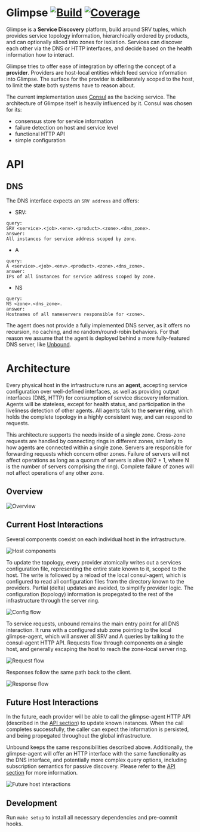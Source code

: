 # Glimpse [![Build][1]][2] [![Coverage][3]][4]

Glimpse is a **Service Discovery** platform, build around SRV tuples, which
provides service topology information, hierarchically ordered by products, and
can optionally sliced into zones for isolation. Services can discover each
other via the DNS or HTTP interfaces, and decide based on the health
information how to interact.

Glimpse tries to offer ease of integration by offering the concept of a
**provider**. Providers are host-local entities which feed service information
into Glimpse. The surface for the provider is deliberately scoped to the host,
to limit the state both systems have to reason about.

The current implementation uses [Consul](https://www.consul.io/) as the backing
service. The architecture of Glimpse itself is heavily influenced by it. Consul
was chosen for its:

* consensus store for service information
* failure detection on host and service level
* functional HTTP API
* simple configuration

# API

## DNS

The DNS interface expects an `SRV address` and offers:

- SRV:
```
query:
SRV <service>.<job>.<env>.<product>.<zone>.<dns_zone>.
answer:
All instances for service address scoped by zone.
```

- A
```
query:
A <service>.<job>.<env>.<product>.<zone>.<dns_zone>.
answer:
IPs of all instances for service address scoped by zone.
```

- NS
```
query:
NS <zone>.<dns_zone>.
answer:
Hostnames of all nameservers responsible for <zone>.
```

The agent does not provide a fully implemented DNS server, as it offers no
recursion, no caching, and no random/round-robin behaviors. For that reason we
assume that the agent is deployed behind a more fully-featured DNS server, like
[Unbound](https://unbound.net/).

# Architecture

Every physical host in the infrastructure runs an **agent**, accepting service
configuration over well-defined interfaces, as well as providing output
interfaces (DNS, HTTP) for consumption of service discovery information. Agents
will be stateless, except for health status, and participation in the
liveliness detection of other agents. All agents talk to the **server ring**,
which holds the complete topology in a highly consistent way, and can respond
to requests.

This architecture supports the needs inside of a single zone. Cross-zone
requests are handled by connecting rings in different zones, similarly to how
agents are connected within a single zone. Servers are responsible for
forwarding requests which concern other zones. Failure of servers will not
affect operations as long as a quorum of servers is alive (N/2 + 1, where N is
the number of servers comprising the ring). Complete failure of zones will not
affect operations of any other zone.

## Overview

![Overview](http://i.imgur.com/elE3V3H.png)

## Current Host Interactions

Several components coexist on each individual host in the infrastructure.

![Host components](http://i.imgur.com/1Eb0QSb.png)

To update the topology, every provider atomically writes out a services
configuration file, representing the entire state known to it, scoped to the
host. The write is followed by a reload of the local consul-agent, which is
configured to read all configuration files from the directory known to the
providers. Partial (delta) updates are avoided, to simplify provider logic. The
configuration (topology) information is propegated to the rest of the
infrastructure through the server ring.

![Config flow](http://i.imgur.com/3ohBadj.png)

To service requests, unbound remains the main entry point for all DNS
interaction. It runs with a configured stub zone pointing to the local
glimpse-agent, which will answer all SRV and A queries by talking to the
consul-agent HTTP API. Requests flow through components on a single host, and
generally escaping the host to reach the zone-local server ring.

![Request flow](http://i.imgur.com/lHBZQQj.png)

Responses follow the same path back to the client.

![Response flow](http://i.imgur.com/NTVFPUP.png)

## Future Host Interactions

In the future, each provider will be able to call the glimpse-agent HTTP API
(described in the [API section](#api)) to update known instances. When the call
completes successfully, the caller can expect the information is persisted, and
being propegated throughout the global infrastructure.

Unbound keeps the same responsibilities described above. Additionally, the
glimpse-agent will offer an HTTP interface with the same functionality as the
DNS interface, and potentially more complex query options, including
subscription semantics for passive discovery. Please refer to the [API
section](#api) for more information.

![Future host interactions](http://i.imgur.com/YRHA8EG.png)

## Development

Run `make setup` to install all necessary dependencies and pre-commit hooks.

[1]: https://circleci.com/gh/soundcloud/glimpse/tree/master.svg?style=svg
[2]: https://circleci.com/gh/soundcloud/glimpse/tree/master
[3]: https://img.shields.io/coveralls/soundcloud/glimpse.svg
[4]: https://coveralls.io/r/soundcloud/glimpse?branch=master
